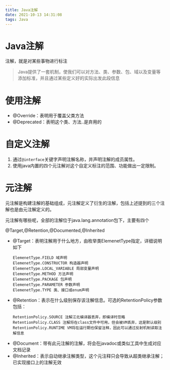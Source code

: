 ```yaml
---
title: Java注解
date: 2021-10-13 14:31:08
tags: Java
---
```

# Java注解
注解，就是对某些事物进行标注

>Java提供了一套机制，使我们可以对方法、类、参数、包、域以及变量等添加标准，并且通过某些定义好的实际出发此段信息

# 使用注解
- @Override：表明用于覆盖父类方法
- @Deprecated：表明这个类、方法..是弃用的

# 自定义注解
1. 通过`@interface`关键字声明注解名称，并声明注解的成员属性。
2. 使用java内置的四个元注解对这个自定义标注的范围、功能做出一定限制。

# 元注解
元注解是构建注解的基础组成，元注解定义了衍生的注解，包括上述提到的三个注解也是由元注解定义的。

元注解有哪些呢，全部的注解位于java.lang.annotation包下，主要有四个

@Target,@Retention,@Documented,@Inherited

- @Target：表明注解用于什么地方，由枚举类ElemenetType指定，详细说明如下
  ```
  ElemenetType.FIELD 域声明
  ElemenetType.CONSTRUCTOR 构造器声明
  ElemenetType.LOCAL_VARIABLE 局部变量声明
  ElemenetType.METHOD 方法声明
  ElemenetType.PACKAGE 包声明
  ElemenetType.PARAMETER 参数声明
  ElemenetType.TYPE 类、接口或enum声明
  ```
- @Retention：表示在什么级别保存该注解信息。可选的RetentionPolicy参数包括：
  ```
  RetentionPolicy.SOURCE 注解江北编译器丢弃，即编译时忽略
  RetentionPolicy.CLASS 注解将在class文件中可用，但会被VM丢弃，这是默认级别
  RetentionPolicy.RUNTIME VM将在运行期也保留注释，因此可以通过反射机制读取注解信息
  ```
- @Document：带有此元注解的注解，将会在javadoc或类似工具中生成对应文档记录
- @Inherited：表示自动继承注解类型，这个元注释只会导致从超类继承注解；已实现接口上的注解无效